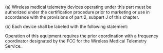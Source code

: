 (a) Wireless medical telemetry devices operating under this part must be authorized under the certification procedure prior to marketing or use in accordance with the provisions of part 2, subpart J of this chapter.

(b) Each device shall be labeled with the following statement:

Operation of this equipment requires the prior coordination with a frequency coordinator designated by the FCC for the Wireless Medical Telemetry Service.

